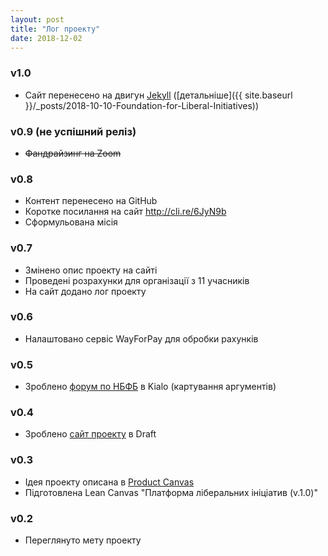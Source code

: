 ```yaml
---
layout: post
title: "Лог проекту"
date: 2018-12-02
---
```


### v1.0

- Сайт перенесено на двигун [Jekyll](https://jekyllrb.com) ([детальніше]({{ site.baseurl }}/_posts/2018-10-10-Foundation-for-Liberal-Initiatives))

### v0.9 (не успішний реліз)

- ~~Фандрайзинг на Zoom~~

### v0.8

- Контент перенесено на GitHub
- Коротке посилання на сайт http://cli.re/6JyN9b
- Сформульована місія

### v0.7

- Змінено опис проекту на сайті
- Проведені розрахунки для організації з 11 учасників
- На сайт додано лог проекту

### v0.6

- Налаштовано сервіс WayForPay для обробки рахунків

### v0.5

- Зроблено [форум по НБФБ](http://bit.ly/nbfb-ua) в Kialo (картування аргументів) 

### v0.4

- Зроблено [сайт проекту](http://bit.ly/ThPBDo) в Draft

### v0.3

- Ідея проекту описана в [Product Canvas](https://bmfiddle.com/f/#/c4Fv8)
- Підготовлена Lean Canvas "Платформа ліберальних ініціатив (v.1.0)"

### v0.2

- Переглянуто мету проекту
<!--stackedit_data:
eyJoaXN0b3J5IjpbMTYyNzQyMjI2NCwtNjg4NjkwNjAwXX0=
-->
<!--stackedit_data:
eyJoaXN0b3J5IjpbMTExMzExMTEzMiwtMjEyMjA3NTg0OCwtNz
UyMDg2OTIyLC0xNjcxMDAxOTQwXX0=
-->
